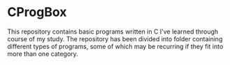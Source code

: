 # CProgBox
This repository contains basic programs written in C I've learned through course of my study. 
The repository has been divided into folder containing different types of programs, some of which may be recurring if they fit into more than one category.
